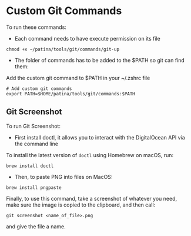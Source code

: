 # Custom Git Commands

To run these commands:
- Each command needs to have execute permission on its file
```
chmod +x ~/patina/tools/git/commands/git-up
```
- The folder of commands has to be added to the $PATH so git can find them:

Add the custom git command to $PATH in your ~/.zshrc file
```
# Add custom git commands
export PATH=$HOME/patina/tools/git/commands:$PATH
```

## Git Screenshot

To run Git Screenshot: 

- First install doctl, it allows you to interact with the DigitalOcean API via the command line

To install the latest version of ```doctl``` using Homebrew on macOS, run:
```
brew install doctl
```

- Then, to paste PNG into files on MacOS:
```
brew install pngpaste
```

Finally, to use this command, take a screenshot of whatever you need, make sure
the image is copied to the clipboard, and then call:
```
git screenshot <name_of_file>.png
```
and give the file a name.


